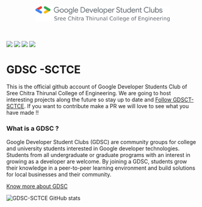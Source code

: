 <center><img src="assets/Color-Left Aligned.png" style="width:70%"></center> <br><br>

<p> <img src="https://img.shields.io/badge/GDSC-SCTCE-success"> <img src="https://komarev.com/ghpvc/?username=GDSC-SCTCE&color=brightgreen&style=flat-square&label=Visitors"> <img src="https://img.shields.io/github/followers/GDSC-SCTCE?label=Followers&logo=data%3Aimage%2Fpng%3Bbase64%2CiVBORw0KGgoAAAANSUhEUgAAAOAAAADhCAMAAADmr0l2AAABXFBMVEX%2F%2F%2F9ChfQPnVjqQzX7vAT7uAD7ugD%2FvQAAl0r7twAAmU88gvQAm1sAnFoAm1M3gPTqPzDpMR4tfPPqPS73%2Bv%2F3%2FPrpNCLw%2BfXpLhoAlUXpOSnS4PyGrffu9P6TtvhclPX98O%2F86efudGvwgXlht4mj07jtY1n4y8hXs4L1rqkko2T50tDU69%2F73duExaHoKBDi8ursV0yWza%2B13MerxfnE49J7pvf80GfH2Pv94qX%2B9d38y1T93ZT%2B7svg6v280fv7wy2jwPnrTUA7qG73v7zzm5b2s6%2Fua2HznpjxjIWLyafsXFFwvZM0qGz0YEzwLADUj5yeWpp6b8BefuFmetiTa6%2FFVXCpsuWxX43XTFSMbbS9WHrRUF%2B2XIbLUmfeSEbdtxFdpEjKtCL%2F%2BOmssC6NqzlDok38zVx2qEHBsyamrzH935sumzmNvHdSjvVxp0Hlwj%2F8xjv%2B6Lb81n83Qn2ZAAAIMElEQVR4nO2caVvbRhRGY7wJCyzhHbOZNcYQ9j2shiwQ0jSQpHuThqSkpYWC%2F%2F%2FzVLIwlmTNcmckw4d7vnvsw8w7985IyaNHCIIgCIIgCIIgCIIgCIIgCIIgCIIgCIIgCIIgCIIgCIIgCIIgCIIgCBI4pVJJ%2BLPZfD7v3y8JgOHJkWq4qFcnRieHoZ%2BdXhjbrySTHZWx8YcqeTBRKKb1cDis6%2Bni7MRjyGcXK70Jw84kmVDKy0H9RgkOwjlT7g69Z4J7FqcriiV3S1KpPDTFJxM9Dj2TdG6S78MzTj1LsTwX7C8GURotpN16Jj2HPJ8uJ9x6luJMNujfzcuzQtFLzyA3yv70vqefQSIxHvxv5%2BAgTNIz5%2FAZ6%2BNjJD9T8QFEcWqih6xnGk7RP7%2BokP0eQBSHR2Zb9hYnepU6QLZle3Er9h7fX1ksHfZ47i3OGB7QhjiiLNCGYmKhXUIunuuU8DWnMEwbg7pAm1FcbJeTjcfz9PDdUXhCHmSZS7CjQ9mfbp9ZnScvCozw3VF8SR7mmBXBu3XaO9bO3aZ0mGOHr0F6hDzQa15BM4pHbSv8k2me8N1B3keznCvUItHdnigeVHMQPWMfJQ41BxI0ovg6%2BMLv1VUzmC2RBpsGChqFP%2BAolkYB4WtQIA4HnUFTMRFkD%2F4yBwrfLUXiePlesKARxWRQPbhxpBXQC%2BuviCNmBfw6gurBWV01kTTlUFjmLxN2AujBSUdaDmjN6AK7FSUp%2BhvFl7OiesYmShl3TiSEFgnFvyg%2Bpx1pWRSp1xb7YmvUUvQpilOvBMNnkaPerfF2294oZfkefHiEu6v29mPcWdBuLNgkFcnjcOmZ8N5ikZ5nfENexq%2FDjOKCxG4zKRM%2BE73IvPwFt2stisLH4cfzQoXd7tdDOew2WBTfSW8ROw4DjrQkilWuy%2FvppMRWWkfgOMx1n8SYvgLXvbZBfkx2mYKPw8AjrRe5ecDjpcVuqc3UJNHNX%2FiNI6306kw%2Fh%2FxBjaZNkVbkPQ5PffemWK3qBYGTX4M0q%2Fp5kD9ufcYEhKsHH%2F7%2B7cnpaSh0%2Bu79h7TYROo9I%2BDnuybTZR%2BiyOrBfzjVQmrIQg29D4PvJwy9ecbjCDLLFfkoUo%2FDO5oWsmMqQm%2BYwtSrehbjHfKKFVJVzKykQm7U0I9FQBaLtFteLvIzCfkozngOvX2ptfiZiqcfeCt%2BujBakvQzmCtL7zZK2SOJA6rq5WcqnvzEo6gXXnA0Zjws70v3p%2FsthplLkp%2FJz%2BzL3lwV9N4IHenCnyi7h%2Bz3XJ%2F2KFJ7m2KR840KTrJHCTlF94VGX%2Bv%2B4o7iL2%2BIu0169rDkq5%2FB3HGvVBR7nSfhIdoCvVV896t3FPXCiE%2FhczItFcXEsX0s5gRanHz0iCKoq4axKFP4FfsU9rMn0OKt%2B%2FLe7%2FC5kOjB7W%2FZZDj1TH6z39KkC%2FCuGkbe4z0vPpL7zVG2%2BVaoxbvfGw2qaFcNQ7zwN9foDrVGuFFPPtYVc%2BJdNYzlitBuozTPTksgQYP3ei6nA4%2B0MoyLXNsozaZ7DypoFH7ZrhpGdibZDRZsHvDBgobiUF87BW92P%2F3RJS4IXqKmYWploF16G9fRSDz%2BOQFTtC1RzjrfojiYaYfe2WpnxCQe%2FwJap7ZNZkBgBk200FLwfpuxWOSWeORrN79it%2B3IxNGKepMKOoo3kWjERvzTVRenYtJ%2BYhLYZW4xorgdnN7WrkOvvk4%2F%2F8kXRcX%2BTEZ0jVqKQUVx49ytdxtFvt3GcagflDAMKIrZWjN8LsXI3%2Bwoul6jzQjto03FyzW%2F%2FdYjXtPXUNz9xopi0jXejpyhsdv4GsUtml59nTIKv9LynEJqkRqoWr9vhX%2FjKV3PUvyLstsoR62jelz7wtC0PV%2F0srUoIXwtUewgrFPl2GvgQVlDY7fZkfe74NOzFL0Lv0J4T38tJLlMfSj8N4zwuRWNKLoVKS8IZfpToi1NA7kenCd8LkOz8NsVk73UJ2jbQz4oDgrqNbpqsOK3ZFd3na6uf%2F5lPQNd834GA0FThaK4yR8%2Bt2L805evV1dXX%2F%2F6b4vji5bko6jBowgMX6tjPB6N3PB9V2bQjyiCCv%2FWtYxenVjnJv%2F3Day0NYpnT0XC5yS6egb5iz7qG5Kvipec6%2FSG1FUD9J5ugPRMdqSjqKa4Npua9OrkDp%2BLPel1muI4R63K%2BsVi60J6BgPShT%2FFPEZtSvrFojVY%2BJxsy0ZRZfQ1W5J%2BIuFzIhlFdYU%2BvKTeLk9hZ7GkySimqFvpuswERiPC4XMiFUX6FEroxWI1%2F%2F5tiEwPnqLcuUkksPNcZm9pZe1SdLfRKKWiJlrhO6%2F9CJ8T0R5c7SePuSumJ1rYGWQGNZF1qg6RhxRaobEYoKuGIdiDE8fbEOmxO4FdNQyRHlwj7jICe4x8YWcBL%2Fw%2BCkYj%2Fu8tLWTAPThxKOASjUYvgtczgRV%2BvzYZo6tu3%2F%2BBBOnBfSoT0fOgw%2BeE%2F5JYo5x6uQu9P101DN4e3IdWzbeuGkamn6fwyzfbARZ2FtschT9FvT68YU8h9LrMX%2FpY9%2BAa48B7zdILoKuGwerBGS8obFCnMKCuGga1B6ef503WycU%2BFrm38DkhR5HnYrRGMgy2q4bh3YOrGte7FxeeqzT4rhqGRw%2FO%2FeKFxysV0d0HED4nmT3VnkUV9HZQLeZQvKfCziKzNJRKaaqBpqWGYC8%2FnW1GOqPmM5hYNNr59EHq1cn07fWvrKwMrgk8p9%2B4WT0%2FP1%2B9uO%2B6hyAIgiAIgiAIgiAIgiAIgiAIgiAIgiAIgiAIgiAIgiAIgiAIgiAIwsH%2FNLwN9RHGLuEAAAAASUVORK5CYII%3D&style=social" >  <img src="https://img.shields.io/github/stars/GDSC-SCTCE?logo=data%3Aimage%2Fpng%3Bbase64%2CiVBORw0KGgoAAAANSUhEUgAAAOAAAADhCAMAAADmr0l2AAABXFBMVEX%2F%2F%2F9ChfQPnVjqQzX7vAT7uAD7ugD%2FvQAAl0r7twAAmU88gvQAm1sAnFoAm1M3gPTqPzDpMR4tfPPqPS73%2Bv%2F3%2FPrpNCLw%2BfXpLhoAlUXpOSnS4PyGrffu9P6TtvhclPX98O%2F86efudGvwgXlht4mj07jtY1n4y8hXs4L1rqkko2T50tDU69%2F73duExaHoKBDi8ursV0yWza%2B13MerxfnE49J7pvf80GfH2Pv94qX%2B9d38y1T93ZT%2B7svg6v280fv7wy2jwPnrTUA7qG73v7zzm5b2s6%2Fua2HznpjxjIWLyafsXFFwvZM0qGz0YEzwLADUj5yeWpp6b8BefuFmetiTa6%2FFVXCpsuWxX43XTFSMbbS9WHrRUF%2B2XIbLUmfeSEbdtxFdpEjKtCL%2F%2BOmssC6NqzlDok38zVx2qEHBsyamrzH935sumzmNvHdSjvVxp0Hlwj%2F8xjv%2B6Lb81n83Qn2ZAAAIMElEQVR4nO2caVvbRhRGY7wJCyzhHbOZNcYQ9j2shiwQ0jSQpHuThqSkpYWC%2F%2F%2FzVLIwlmTNcmckw4d7vnvsw8w7985IyaNHCIIgCIIgCIIgCIIgCIIgCIIgCIIgCIIgCIIgCIIgCIIgCIIgCIIgCBI4pVJJ%2BLPZfD7v3y8JgOHJkWq4qFcnRieHoZ%2BdXhjbrySTHZWx8YcqeTBRKKb1cDis6%2Bni7MRjyGcXK70Jw84kmVDKy0H9RgkOwjlT7g69Z4J7FqcriiV3S1KpPDTFJxM9Dj2TdG6S78MzTj1LsTwX7C8GURotpN16Jj2HPJ8uJ9x6luJMNujfzcuzQtFLzyA3yv70vqefQSIxHvxv5%2BAgTNIz5%2FAZ6%2BNjJD9T8QFEcWqih6xnGk7RP7%2BokP0eQBSHR2Zb9hYnepU6QLZle3Er9h7fX1ksHfZ47i3OGB7QhjiiLNCGYmKhXUIunuuU8DWnMEwbg7pAm1FcbJeTjcfz9PDdUXhCHmSZS7CjQ9mfbp9ZnScvCozw3VF8SR7mmBXBu3XaO9bO3aZ0mGOHr0F6hDzQa15BM4pHbSv8k2me8N1B3keznCvUItHdnigeVHMQPWMfJQ41BxI0ovg6%2BMLv1VUzmC2RBpsGChqFP%2BAolkYB4WtQIA4HnUFTMRFkD%2F4yBwrfLUXiePlesKARxWRQPbhxpBXQC%2BuviCNmBfw6gurBWV01kTTlUFjmLxN2AujBSUdaDmjN6AK7FSUp%2BhvFl7OiesYmShl3TiSEFgnFvyg%2Bpx1pWRSp1xb7YmvUUvQpilOvBMNnkaPerfF2294oZfkefHiEu6v29mPcWdBuLNgkFcnjcOmZ8N5ikZ5nfENexq%2FDjOKCxG4zKRM%2BE73IvPwFt2stisLH4cfzQoXd7tdDOew2WBTfSW8ROw4DjrQkilWuy%2FvppMRWWkfgOMx1n8SYvgLXvbZBfkx2mYKPw8AjrRe5ecDjpcVuqc3UJNHNX%2FiNI6306kw%2Fh%2FxBjaZNkVbkPQ5PffemWK3qBYGTX4M0q%2Fp5kD9ufcYEhKsHH%2F7%2B7cnpaSh0%2Bu79h7TYROo9I%2BDnuybTZR%2BiyOrBfzjVQmrIQg29D4PvJwy9ecbjCDLLFfkoUo%2FDO5oWsmMqQm%2BYwtSrehbjHfKKFVJVzKykQm7U0I9FQBaLtFteLvIzCfkozngOvX2ptfiZiqcfeCt%2BujBakvQzmCtL7zZK2SOJA6rq5WcqnvzEo6gXXnA0Zjws70v3p%2FsthplLkp%2FJz%2BzL3lwV9N4IHenCnyi7h%2Bz3XJ%2F2KFJ7m2KR840KTrJHCTlF94VGX%2Bv%2B4o7iL2%2BIu0169rDkq5%2FB3HGvVBR7nSfhIdoCvVV896t3FPXCiE%2FhczItFcXEsX0s5gRanHz0iCKoq4axKFP4FfsU9rMn0OKt%2B%2FLe7%2FC5kOjB7W%2FZZDj1TH6z39KkC%2FCuGkbe4z0vPpL7zVG2%2BVaoxbvfGw2qaFcNQ7zwN9foDrVGuFFPPtYVc%2BJdNYzlitBuozTPTksgQYP3ei6nA4%2B0MoyLXNsozaZ7DypoFH7ZrhpGdibZDRZsHvDBgobiUF87BW92P%2F3RJS4IXqKmYWploF16G9fRSDz%2BOQFTtC1RzjrfojiYaYfe2WpnxCQe%2FwJap7ZNZkBgBk200FLwfpuxWOSWeORrN79it%2B3IxNGKepMKOoo3kWjERvzTVRenYtJ%2BYhLYZW4xorgdnN7WrkOvvk4%2F%2F8kXRcX%2BTEZ0jVqKQUVx49ytdxtFvt3GcagflDAMKIrZWjN8LsXI3%2Bwoul6jzQjto03FyzW%2F%2FdYjXtPXUNz9xopi0jXejpyhsdv4GsUtml59nTIKv9LynEJqkRqoWr9vhX%2FjKV3PUvyLstsoR62jelz7wtC0PV%2F0srUoIXwtUewgrFPl2GvgQVlDY7fZkfe74NOzFL0Lv0J4T38tJLlMfSj8N4zwuRWNKLoVKS8IZfpToi1NA7kenCd8LkOz8NsVk73UJ2jbQz4oDgrqNbpqsOK3ZFd3na6uf%2F5lPQNd834GA0FThaK4yR8%2Bt2L805evV1dXX%2F%2F6b4vji5bko6jBowgMX6tjPB6N3PB9V2bQjyiCCv%2FWtYxenVjnJv%2F3Day0NYpnT0XC5yS6egb5iz7qG5Kvipec6%2FSG1FUD9J5ugPRMdqSjqKa4Npua9OrkDp%2BLPel1muI4R63K%2BsVi60J6BgPShT%2FFPEZtSvrFojVY%2BJxsy0ZRZfQ1W5J%2BIuFzIhlFdYU%2BvKTeLk9hZ7GkySimqFvpuswERiPC4XMiFUX6FEroxWI1%2F%2F5tiEwPnqLcuUkksPNcZm9pZe1SdLfRKKWiJlrhO6%2F9CJ8T0R5c7SePuSumJ1rYGWQGNZF1qg6RhxRaobEYoKuGIdiDE8fbEOmxO4FdNQyRHlwj7jICe4x8YWcBL%2Fw%2BCkYj%2Fu8tLWTAPThxKOASjUYvgtczgRV%2BvzYZo6tu3%2F%2BBBOnBfSoT0fOgw%2BeE%2F5JYo5x6uQu9P101DN4e3IdWzbeuGkamn6fwyzfbARZ2FtschT9FvT68YU8h9LrMX%2FpY9%2BAa48B7zdILoKuGwerBGS8obFCnMKCuGga1B6ef503WycU%2BFrm38DkhR5HnYrRGMgy2q4bh3YOrGte7FxeeqzT4rhqGRw%2FO%2FeKFxysV0d0HED4nmT3VnkUV9HZQLeZQvKfCziKzNJRKaaqBpqWGYC8%2FnW1GOqPmM5hYNNr59EHq1cn07fWvrKwMrgk8p9%2B4WT0%2FP1%2B9uO%2B6hyAIgiAIgiAIgiAIgiAIgiAIgiAIgiAIgiAIgiAIgiAIgiAIgiAIwsH%2FNLwN9RHGLuEAAAAASUVORK5CYII%3D&style=social">
</p>


# GDSC -SCTCE
This is the official github account of Google Developer Students Club of Sree Chitra Thirunal College of Engineering. We are going to host interesting projects along the future so stay up to date and [Follow GDSCT-SCTCE]("https://github.com/GDSC-SCTCE"). If you want to contribute make a PR we will love to see what you have made !!

### What is a GDSC ?
Google Developer Student Clubs (GDSC) are community groups for college and university students interested in Google developer technologies. Students from all undergraduate or graduate programs with an interest in growing as a developer are welcome. By joining a GDSC, students grow their knowledge in a peer-to-peer learning environment and build solutions for local businesses and their community.

[Know more about GDSC]("https://developers.google.com/community/gdsc")

![GDSC-SCTCE GitHub stats](https://github-readme-stats.vercel.app/api?username=GDSC-SCTCE&show_icons=true&theme=highcontrast&custom_title=GDSC-SCTE%20Github&%20Stats&bg_color=ffffff&text_color=000000&icon_color=ea2128&title_color=2986cc&border_color=53d06a)

